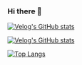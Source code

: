 ### Hi there 👋

[![Velog's GitHub stats](https://velog-readme-stats.vercel.app/api/badge?name=murphybread)](https://velog.io/@mcbible) 

[![Velog's GitHub stats](https://velog-readme-stats.vercel.app/api?name=murphybread)](https://github.com/murphybread/velog-readme-stats)



[![Top Langs](https://github-readme-stats.vercel.app/api/top-langs/?username=murphbread)](https://github.com/anuraghazra/github-readme-stats)
